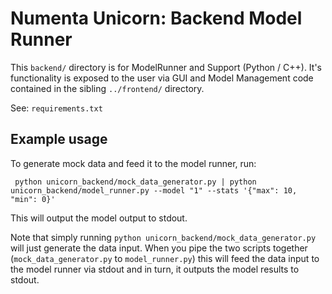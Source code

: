 # Numenta Unicorn: Backend Model Runner

This `backend/` directory is for ModelRunner and Support (Python / C++).
It's functionality is exposed to the user via GUI and Model Management code
contained in the sibling `../frontend/` directory.

See: `requirements.txt`


## Example usage
To generate mock data and feed it to the model runner, run:
```
 python unicorn_backend/mock_data_generator.py | python unicorn_backend/model_runner.py --model "1" --stats '{"max": 10, "min": 0}'
```

This will output the model output to stdout. 

Note that simply running `python unicorn_backend/mock_data_generator.py` will just generate the data input. When you pipe the two scripts together (`mock_data_generator.py` to `model_runner.py`) this will feed the data input to the model runner via stdout and in turn, it outputs the model results to stdout.